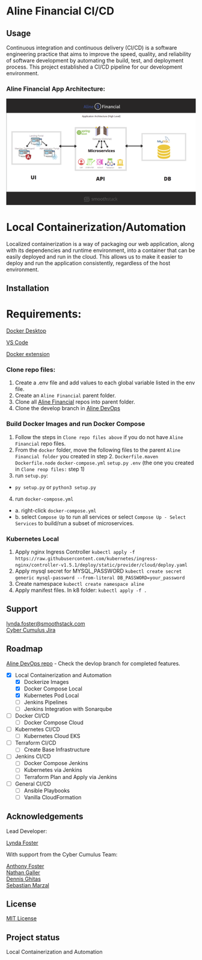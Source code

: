 # Aline Financial CI/CD

## Usage

Continuous integration and continuous delivery (CI/CD) is a software engineering practice that aims to improve the speed, quality, and reliability of software development by automating the build, test, and deployment process. This project established a CI/CD pipeline for our development environment.

### Aline Financial App Architecture:

![logo](diagram.png)

# Local Containerization/Automation
Localized containerization is a way of packaging our web application, along with its dependencies and runtime environment, into a container that can be easily deployed and run in the cloud. This allows us to make it easier to deploy and run the application consistently, regardless of the host environment. 

## Installation

# Requirements:

[Docker Desktop](https://www.docker.com/products/docker-desktop/)

[VS Code](https://code.visualstudio.com)

[Docker extension](https://code.visualstudio.com/docs/containers/overview)

### Clone repo files:
1. Create a .env file and add values to each global variable listed in the env file.
2. Create an `Aline Financial` parent folder. 
3. Clone all [Aline Financial](https://git1.smoothstack.com/instructors/leandro-yabut/aline-financial) repos into parent folder.
4. Clone the develop branch in [Aline DevOps](https://git1.smoothstack.com/cohorts/2022/organizations/cyber-cumulus/lynda-foster/aline-devops/-/tree/develop)

### Build Docker Images and run Docker Compose

1. Follow the steps in `Clone repo files above` if you do not have `Aline Financial` repo files. 
2. From the `docker` folder, move the following files to the parent `Aline Financial folder` you created in step 2. 
`Dockerfile.maven`
`Dockerfile.node`
`docker-compose.yml`
`setup.py`
`.env` (the one you created in `Clone reop files:` step 1)
3. run `setup.py`:
- `py setup.py` or `python3 setup.py`
4. run `docker-compose.yml`
- a. right-click `docker-compose.yml`
- b. select `Compose Up` to run all services or select `Compose Up - Select Services` to build/run a subset of microservices.

### Kubernetes Local
1. Apply nginx Ingress Controller
`kubectl apply -f https://raw.githubusercontent.com/kubernetes/ingress-nginx/controller-v1.5.1/deploy/static/provider/cloud/deploy.yaml`
2. Apply mysql secret for MYSQL_PASSWORD
`kubectl create secret generic mysql-password --from-literal DB_PASSWORD=your_password`
3. Create namespace
`kubectl create namespace aline`
4. Apply manifest files. In k8 folder:
`kubectl apply -f .`

## Support

lynda.foster@smoothstack.com<br>
[Cyber Cumulus Jira](https://cyber-cumulus-smoothstack.atlassian.net/jira/software/projects/CC/boards/1)

## Roadmap

[Aline DevOps repo](https://git1.smoothstack.com/cohorts/2022/organizations/cyber-cumulus/lynda-foster/aline-devops) - Check the devlop branch for completed features.

- [x] Local Containerization and Automation
    - [x] Dockerize Images
    - [x] Docker Compose Local
    - [x] Kubernetes Pod Local
    - [ ] Jenkins Pipelines
    - [ ] Jenkins Integration with Sonarqube

- [ ] Docker CI/CD
    - [ ] Docker Compose Cloud
- [ ] Kubernetes CI/CD
    - [ ] Kubernetes Cloud EKS
- [ ] Terraform CI/CD
    - [ ] Create Base Infrastructure
- [ ] Jenkins CI/CD
    - [ ] Docker Compose Jenkins
    - [ ] Kubernetes via Jenkins
    - [ ] Terraform Plan and Apply via Jenkins
- [ ] General CI/CD
    - [ ] Ansible Playbooks
    - [ ] Vanilla CloudFormation

## Acknowledgements
Lead Developer:

[Lynda Foster](https://git1.smoothstack.com/lynda.foster)

With support from the Cyber Cumulus Team:

[Anthony Foster](https://git1.smoothstack.com/anthony.foster)<br>
[Nathan Galler](https://git1.smoothstack.com/nathan.galler)<br>
[Dennis Ghitas](https://git1.smoothstack.com/dennis.ghitas)<br>
[Sebastian Marzal](https://git1.smoothstack.com/sebastian.marzal)

## License
[MIT License](LICENSE.md)

## Project status
Local Containerization and Automation